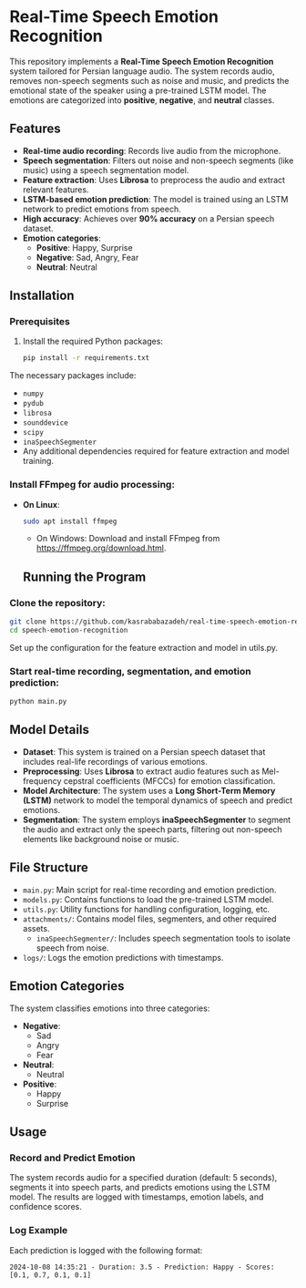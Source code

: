 # Real-Time Speech Emotion Recognition

This repository implements a **Real-Time Speech Emotion Recognition** system tailored for Persian language audio. The system records audio, removes non-speech segments such as noise and music, and predicts the emotional state of the speaker using a pre-trained LSTM model. The emotions are categorized into **positive**, **negative**, and **neutral** classes.

## Features
- **Real-time audio recording**: Records live audio from the microphone.
- **Speech segmentation**: Filters out noise and non-speech segments (like music) using a speech segmentation model.
- **Feature extraction**: Uses **Librosa** to preprocess the audio and extract relevant features.
- **LSTM-based emotion prediction**: The model is trained using an LSTM network to predict emotions from speech.
- **High accuracy**: Achieves over **90% accuracy** on a Persian speech dataset.
- **Emotion categories**:
  - **Positive**: Happy, Surprise
  - **Negative**: Sad, Angry, Fear
  - **Neutral**: Neutral

## Installation

### Prerequisites
1. Install the required Python packages:
   ```bash
   pip install -r requirements.txt
   ```

The necessary packages include:

- `numpy`
- `pydub`
- `librosa`
- `sounddevice`
- `scipy`
- `inaSpeechSegmenter`
- Any additional dependencies required for feature extraction and model training.

### Install FFmpeg for audio processing:

- **On Linux**:
  ```bash
  sudo apt install ffmpeg
  ```
  - On Windows: Download and install FFmpeg from https://ffmpeg.org/download.html.

  ## Running the Program

### Clone the repository:

```bash
git clone https://github.com/kasrababazadeh/real-time-speech-emotion-recognition.git
cd speech-emotion-recognition
```
Set up the configuration for the feature extraction and model in utils.py.

### Start real-time recording, segmentation, and emotion prediction:
```bash
python main.py
```

## Model Details

- **Dataset**: This system is trained on a Persian speech dataset that includes real-life recordings of various emotions.
- **Preprocessing**: Uses **Librosa** to extract audio features such as Mel-frequency cepstral coefficients (MFCCs) for emotion classification.
- **Model Architecture**: The system uses a **Long Short-Term Memory (LSTM)** network to model the temporal dynamics of speech and predict emotions.
- **Segmentation**: The system employs **inaSpeechSegmenter** to segment the audio and extract only the speech parts, filtering out non-speech elements like background noise or music.

## File Structure

- `main.py`: Main script for real-time recording and emotion prediction.
- `models.py`: Contains functions to load the pre-trained LSTM model.
- `utils.py`: Utility functions for handling configuration, logging, etc.
- `attachments/`: Contains model files, segmenters, and other required assets.
  - `inaSpeechSegmenter/`: Includes speech segmentation tools to isolate speech from noise.
- `logs/`: Logs the emotion predictions with timestamps.

## Emotion Categories

The system classifies emotions into three categories:

- **Negative**:
  - Sad
  - Angry
  - Fear
- **Neutral**:
  - Neutral
- **Positive**:
  - Happy
  - Surprise

## Usage

### Record and Predict Emotion
The system records audio for a specified duration (default: 5 seconds), segments it into speech parts, and predicts emotions using the LSTM model. The results are logged with timestamps, emotion labels, and confidence scores.

### Log Example

Each prediction is logged with the following format:

```less
2024-10-08 14:35:21 - Duration: 3.5 - Prediction: Happy - Scores: [0.1, 0.7, 0.1, 0.1]
```

